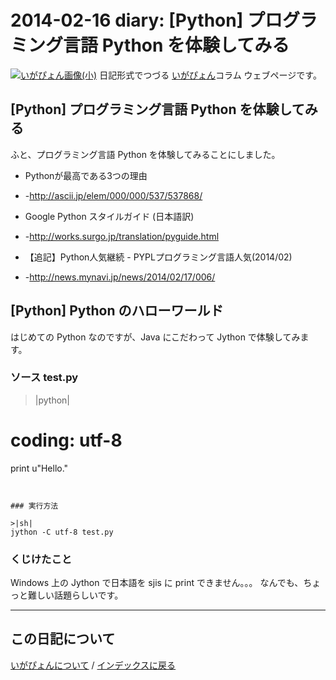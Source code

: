 2014-02-16 diary: [Python] プログラミング言語 Python を体験してみる
=====================================================================================================
[![いがぴょん画像(小)](https://igapyon.github.io/diary/images/iga200306s.jpg "いがぴょん")](https://igapyon.github.io/diary/memo/memoigapyon.html) 日記形式でつづる [いがぴょん](https://igapyon.github.io/diary/memo/memoigapyon.html)コラム ウェブページです。

## [Python] プログラミング言語 Python を体験してみる

ふと、プログラミング言語 Python を体験してみることにしました。

* Pythonが最高である3つの理由
* -http://ascii.jp/elem/000/000/537/537868/

* Google Python スタイルガイド (日本語訳)
* -http://works.surgo.jp/translation/pyguide.html

* 【追記】Python人気継続 - PYPLプログラミング言語人気(2014/02)
* -http://news.mynavi.jp/news/2014/02/17/006/


## [Python] Python のハローワールド

はじめての Python なのですが、Java にこだわって Jython で体験してみます。

### ソース test.py

>|python|
# coding: utf-8
print u"Hello."
```


### 実行方法

>|sh|
jython -C utf-8 test.py
```


### くじけたこと

Windows 上の Jython で日本語を sjis に print できません。。。
なんでも、ちょっと難しい話題らしいです。



----------------------------------------------------------------------------------------------------

## この日記について
[いがぴょんについて](http://www.igapyon.jp/igapyon/diary/memo/memoigapyon.html) / [インデックスに戻る](https://igapyon.github.io/diary/idxall.html)
